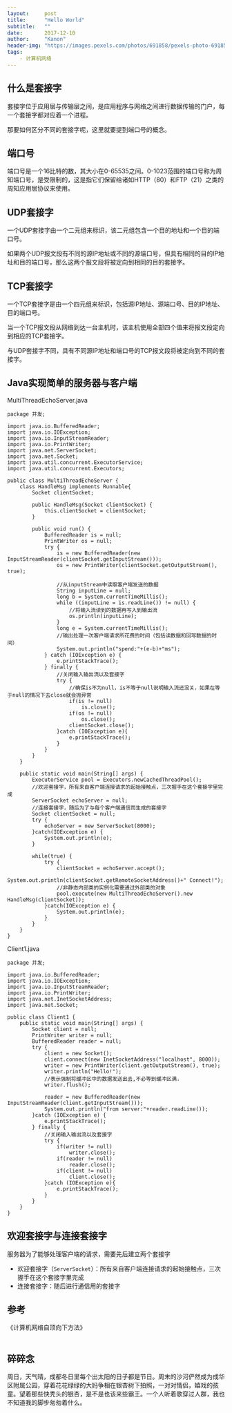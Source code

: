 ```yaml
---
layout:     post
title:      "Hello World"
subtitle:   ""
date:       2017-12-10
author:     "Kanon"
header-img: "https://images.pexels.com/photos/691858/pexels-photo-691858.jpeg?w=940&h=650&auto=compress&cs=tinysrgb"
tags:
    - 计算机网络
---
```


## 什么是套接字
套接字位于应用层与传输层之间，是应用程序与网络之间进行数据传输的门户，每一个套接字都对应着一个进程。

那要如何区分不同的套接字呢，这里就要提到端口号的概念。

## 端口号
端口号是一个16比特的数，其大小在0-65535之间。0-1023范围的端口号称为周知端口号，是受限制的，这是指它们保留给诸如HTTP（80）和FTP（21）之类的周知应用层协议来使用。

## UDP套接字
一个UDP套接字由一个二元组来标识，该二元组包含一个目的地址和一个目的端口号。

如果两个UDP报文段有不同的源IP地址或不同的源端口号，但具有相同的目的IP地址和目的端口号，那么这两个报文段将被定向到相同的目的套接字。

## TCP套接字
一个TCP套接字是由一个四元组来标识，包括源IP地址、源端口号、目的IP地址、目的端口号。

当一个TCP报文段从网络到达一台主机时，该主机使用全部四个值来将报文段定向到相应的TCP套接字。

与UDP套接字不同，具有不同源IP地址和端口号的TCP报文段将被定向到不同的套接字。

## Java实现简单的服务器与客户端
MultiThreadEchoServer.java
```
package 并发;

import java.io.BufferedReader;
import java.io.IOException;
import java.io.InputStreamReader;
import java.io.PrintWriter;
import java.net.ServerSocket;
import java.net.Socket;
import java.util.concurrent.ExecutorService;
import java.util.concurrent.Executors;

public class MultiThreadEchoServer {
	class HandleMsg implements Runnable{
		Socket clientSocket;
		
		public HandleMsg(Socket clientSocket) {
			this.clientSocket = clientSocket;
		}
		
		public void run() {
			BufferedReader is = null;
			PrintWriter os = null;
			try {
				is = new BufferedReader(new InputStreamReader(clientSocket.getInputStream()));
				os = new PrintWriter(clientSocket.getOutputStream(), true);
				
				//从inputStream中读取客户端发送的数据
				String inputLine = null;
				long b = System.currentTimeMillis();
				while ((inputLine = is.readLine()) != null) {
                    //将输入流读到的数据再写入到输出流
					os.println(inputLine);
				}
				long e = System.currentTimeMillis();
                //输出处理一次客户端请求所花费的时间（包括读数据和回写数据的时间）
				System.out.println("spend:"+(e-b)+"ms");
			} catch (IOException e) {
				e.printStackTrace();
			} finally {
				//关闭输入输出流以及套接字
				try {
					//确保is不为null，is不等于null说明输入流还没关，如果在等于null的情况下去close就会抛异常
					if(is != null)
						is.close();
					if(os != null)
						os.close();
					clientSocket.close();
				}catch (IOException e){
					e.printStackTrace();
				}
			}
		}
	}
	
	public static void main(String[] args) {
		ExecutorService pool = Executors.newCachedThreadPool();
		//欢迎套接字，所有来自客户端连接请求的起始接触点，三次握手在这个套接字里完成
		ServerSocket echoServer = null;
		//连接套接字，随后为了与每个客户端通信而生成的套接字
		Socket clientSocket = null;
		try {
			echoServer = new ServerSocket(8000);
		}catch(IOException e) {
			System.out.println(e);
		}
		
		while(true) {
			try {
				clientSocket = echoServer.accept();
				System.out.println(clientSocket.getRemoteSocketAddress()+" Connect!");
				//非静态内部类的实例化需要通过外部类的对象
				pool.execute(new MultiThreadEchoServer().new HandleMsg(clientSocket));
			}catch(IOException e) {
				System.out.println(e);
			}
		}
	}
}
```
Client1.java
```
package 并发;

import java.io.BufferedReader;
import java.io.IOException;
import java.io.InputStreamReader;
import java.io.PrintWriter;
import java.net.InetSocketAddress;
import java.net.Socket;

public class Client1 {
	public static void main(String[] args) {
		Socket client = null;
		PrintWriter writer = null;
		BufferedReader reader = null;
		try {
			client = new Socket();
			client.connect(new InetSocketAddress("localhost", 8000));
			writer = new PrintWriter(client.getOutputStream(), true);
			writer.println("Hello!");
			//表示强制将缓冲区中的数据发送出去,不必等到缓冲区满.
			writer.flush();
			
			reader = new BufferedReader(new InputStreamReader(client.getInputStream()));
			System.out.println("from server:"+reader.readLine());
		}catch (IOException e) {
			e.printStackTrace();
		} finally {
			//关闭输入输出流以及套接字
			try {
				if(writer != null)
					writer.close();
				if(reader != null)
					reader.close();
				if(client != null)
					client.close();
			}catch (IOException e){
				e.printStackTrace();
			}
		}
	}
}
```

## 欢迎套接字与连接套接字
服务器为了能够处理客户端的请求，需要先后建立两个套接字
- 欢迎套接字（`ServerSocket`）：所有来自客户端连接请求的起始接触点，三次握手在这个套接字里完成
- 连接套接字：随后进行通信用的套接字

## 参考
《计算机网络自顶向下方法》
<br><br>

## 碎碎念
周日，天气晴，成都冬日里每个出太阳的日子都是节日。周末的沙河俨然成为成华区附属公园，穿着花花绿绿的大妈争相在银杏树下拍照，一对对情侣，嬉戏的孩童。望着那些快秃头的银杏，是不是也该来些霸王。一个人听着歌穿过人群，我也不知道我的脚步匆匆着什么。
<br><br><br><br>

